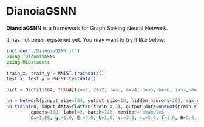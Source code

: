 # DianoiaGSNN

**DianoiaGSNN** is a framework for Graph Spiking Neural Network. 

It has not been registered yet. You may want to try it like below:

```julia
include("./DianoiaGSNN.jl")
using .DianoiaGSNN
using MLDatasets

train_x, train_y = MNIST.traindata()
test_x, test_y = MNIST.testdata()

dict = Dict{Int64, Int64}(1=>1, 2=>2, 3=>3, 4=>4, 5=>5, 6=>6, 7=>7, 8=>8, 9=>9, 0=>10)

nn = Network(;input_size=784, output_size=10, hidden_neurons=206, max_runtime=5)
nn.train(nn; input_data=flatten(train_x,3), output_data=oneHot(train_y,10,dict), 
         epochs=100, label=2, batch=128, monitor="examples", 
         Cₘ=1.85, gₗ=1.0, Eₗ=0.0, U=1.0, τᵣ=3.0, τᵤ=3.0, f=1.0, θ=0.4, A₊=0.001, A₋=0.002)
```
